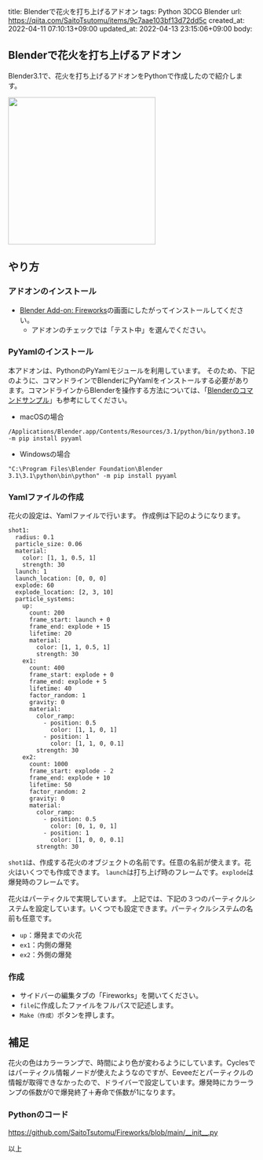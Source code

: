 title: Blenderで花火を打ち上げるアドオン
tags: Python 3DCG Blender
url: https://qiita.com/SaitoTsutomu/items/9c7aae103bf13d72dd5c
created_at: 2022-04-11 07:10:13+09:00
updated_at: 2022-04-13 23:15:06+09:00
body:

## Blenderで花火を打ち上げるアドオン

Blender3.1で、花火を打ち上げるアドオンをPythonで作成したので紹介します。

<img src="https://qiita-image-store.s3.ap-northeast-1.amazonaws.com/0/13955/a5d919a0-ae1e-e31f-af96-580e25f88813.gif" width="300">

## やり方

### アドオンのインストール

- [Blender Add-on: Fireworks](https://github.com/SaitoTsutomu/Fireworks)の画面にしたがってインストールしてください。
    - アドオンのチェックでは「テスト中」を選んでください。

### PyYamlのインストール

本アドオンは、PythonのPyYamlモジュールを利用しています。
そのため、下記のように、コマンドラインでBlenderにPyYamlをインストールする必要があります。コマンドラインからBlenderを操作する方法については、「[Blenderのコマンドサンプル](https://qiita.com/SaitoTsutomu/items/6b70367455f843a979b1)」も参考にしてください。

- macOSの場合
```
/Applications/Blender.app/Contents/Resources/3.1/python/bin/python3.10 -m pip install pyyaml
```

- Windowsの場合
```
"C:\Program Files\Blender Foundation\Blender 3.1\3.1\python\bin\python" -m pip install pyyaml
```

### Yamlファイルの作成

花火の設定は、Yamlファイルで行います。
作成例は下記のようになります。

```
shot1:
  radius: 0.1
  particle_size: 0.06
  material:
    color: [1, 1, 0.5, 1]
    strength: 30
  launch: 1
  launch_location: [0, 0, 0]
  explode: 60
  explode_location: [2, 3, 10]
  particle_systems:
    up:
      count: 200
      frame_start: launch + 0
      frame_end: explode + 15
      lifetime: 20
      material:
        color: [1, 1, 0.5, 1]
        strength: 30
    ex1:
      count: 400
      frame_start: explode + 0
      frame_end: explode + 5
      lifetime: 40
      factor_random: 1
      gravity: 0
      material:
        color_ramp:
          - position: 0.5
            color: [1, 1, 0, 1]
          - position: 1
            color: [1, 1, 0, 0.1]
        strength: 30
    ex2:
      count: 1000
      frame_start: explode - 2
      frame_end: explode + 10
      lifetime: 50
      factor_random: 2
      gravity: 0
      material:
        color_ramp:
          - position: 0.5
            color: [0, 1, 0, 1]
          - position: 1
            color: [1, 0, 0, 0.1]
        strength: 30
```

`shot1`は、作成する花火のオブジェクトの名前です。任意の名前が使えます。花火はいくつでも作成できます。
`launch`は打ち上げ時のフレームです。`explode`は爆発時のフレームです。

花火はパーティクルで実現しています。
上記では、下記の３つのパーティクルシステムを設定しています。いくつでも設定できます。パーティクルシステムの名前も任意です。

- `up`：爆発までの火花
- `ex1`：内側の爆発
- `ex2`：外側の爆発

### 作成

- サイドバーの編集タブの「Fireworks」を開いてください。
- `file`に作成したファイルをフルパスで記述します。
- `Make（作成）`ボタンを押します。

## 補足

花火の色はカラーランプで、時間により色が変わるようにしています。Cyclesではパーティクル情報ノードが使えたようなのですが、Eeveeだとパーティクルの情報が取得できなかったので、ドライバーで設定しています。爆発時にカラーランプの係数が0で爆発終了＋寿命で係数が1になります。

### Pythonのコード

https://github.com/SaitoTsutomu/Fireworks/blob/main/__init__.py

以上

